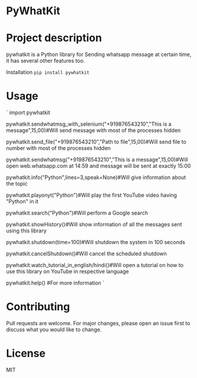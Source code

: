 # PyWhatKit

# Project description

pywhatkit is a Python library for Sending whatsapp message at certain time, it has several other features too.

Installation
`
pip install pywhatkit
`
# Usage
`
import pywhatkit

pywhatkit.sendwhatmsg_with_selenium("+919876543210","This is a message",15,00)#Will send message with most of the processes hidden

pywhatkit.send_file("+919876543210","Path to file",15,00)#Will send file to number with most of the processes hidden

pywhatkit.sendwhatmsg("+919876543210","This is a message",15,00)#Will open web.whatsapp.com at 14:59 and message will be sent at exactly 15:00

pywhatkit.info("Python",lines=3,speak=None)#Will give information about the topic

pywhatkit.playonyt("Python")#Will play the first YouTube video having "Python" in it

pywhatkit.search("Python")#Will perform a Google search

pywhatkit.showHistory()#Will show information of all the messages sent using this library

pywhatkit.shutdown(time=100)#Will shutdown the system in 100 seconds

pywhatkit.cancelShutdown()#Will cancel the scheduled shutdown

pywhatkit.watch_tutorial_in_english/hindi()#Will open a tutorial on how to use this library on YouTube in respective language

pywhatkit.help() #For more information
`
# Contributing
Pull requests are welcome. For major changes, please open an issue first to discuss what you would like to change.

# License
MIT
